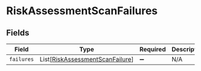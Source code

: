 # RiskAssessmentScanFailures


## Fields

| Field                                                                               | Type                                                                                | Required                                                                            | Description                                                                         |
| ----------------------------------------------------------------------------------- | ----------------------------------------------------------------------------------- | ----------------------------------------------------------------------------------- | ----------------------------------------------------------------------------------- |
| `failures`                                                                          | List[[RiskAssessmentScanFailure](../../models/shared/riskassessmentscanfailure.md)] | :heavy_minus_sign:                                                                  | N/A                                                                                 |